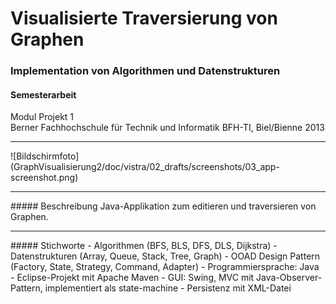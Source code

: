 # Visualisierte Traversierung von Graphen
### Implementation von Algorithmen und Datenstrukturen

#### Semesterarbeit

Modul Projekt 1<br>
Berner Fachhochschule für Technik und Informatik BFH-TI, Biel/Bienne 2013
<hr>
![Bildschirmfoto](GraphVisualisierung2/doc/vistra/02_drafts/screenshots/03_app-screenshot.png)
<hr>
##### Beschreibung
Java-Applikation zum editieren und traversieren von Graphen.
<hr>
##### Stichworte
- Algorithmen (BFS, BLS, DFS, DLS, Dijkstra)
- Datenstrukturen (Array, Queue, Stack, Tree, Graph)
- OOAD Design Pattern (Factory, State, Strategy, Command, Adapter)
- Programmiersprache: Java
- Eclipse-Projekt mit Apache Maven
- GUI: Swing, MVC mit Java-Observer-Pattern, implementiert als state-machine
- Persistenz mit XML-Datei
